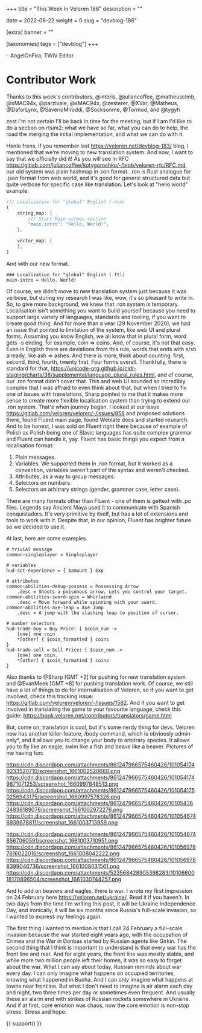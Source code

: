+++
title = "This Week In Veloren 186"
description = ""

date = 2022-08-22
weight = 0
slug = "devblog-186"

[extra]
banner = ""

[taxonomies]
tags = ["devblog"]
+++



\- AngelOnFira, TWiV Editor

# Contributor Work

Thanks to this week's contributors, @imbris, @juliancoffee, @matheusclmb,
@xMAC94x, @parzivale, @xMAC94x, @zesterer, @XVar, @Matheus, @DaforLynx,
@SaverioMiroddi, @Socksonme, @Tormod, and @tygyh

zest I'm not certain I'll be back in time for the meeting, but if I am I'd like
to do a section on rtsim2: what we have so far, what you can do to help, the
road the merging the initial implementation, and what we can do with it.

Henlo frens, if you remember last https://veloren.net/devblog-183/ blog, I mentioned that we're moving to new translation system. And now, I want to say that we officially did it!
As you will see in RFC https://gitlab.com/juliancoffee/kotygoroshko/-/blob/veloren-rfc/RFC.md, our old system was plain hashmap in .ron format.
.ron is Rust analogue for .json format from web world, and it's good for generic structured data but quite verbose for specific case like translation.
Let's look at "hello world" example.

```rust
/// Localization for "global" English (.ron)
(
    string_map: {
        /// Start Main screen section
        "main.intro": "Hello, World!",
    },

    vector_map: {
    },
)
```

And with our new format.

```
### Localization for "global" English (.ftl)
main-intro = Hello, World!
```

 Of course, we didn't move to new translation system just because it was verbose, but during my research I was like, wow, it's so pleasant to write in.
So, to give more background, we knew that .ron system is temporary. Localisation isn't something you want to build yourself because you need to support large variety of languages, standards and tooling, if you want to create good thing.
And for more than a year (29 November 2020), we had an issue that pointed to limitation of the system, like web UI and plural forms.
Assuming you know English, we all know that in plural form, word gets -s ending, for example, coin => coins. And, of course, it's not that easy. Even in English there are deviations from this rule, words that ends with s/sh already, like ash => ashes. And there is more, think about counting: first, second, third, fourth, twenty first. Four forms overall.
Thankfully, there is standard for that, https://unicode-org.github.io/cldr-staging/charts/38/supplemental/language_plural_rules.html, and of course, our .ron format didn't cover that.
This and web UI sounded so incredibly complex that I was affraid to even think about that, but when I tried to fix one of issues with translations, Sharp pointed to me that it makes more sense to create more flexible localisation system than trying to extend our .ron system.
That's when journey began.
I looked at our issue https://gitlab.com/veloren/veloren/-/issues/858 and proposed solutions there, found Fluent main page, found Weblate docs and started research.
And to be honest, I was sold on Fluent right there because of example of Polish as Polish being one of Slavic languages has quite complex grammar and Fluent can handle it, yay.
Fluent has basic things you expect from a localisation format:
1) Plain messages.
2) Variables. We supported them in .ron format, but it worked as a convention, variables weren't part of the syntax and weren't checked.
3) Attributes, as a way to group messages.
4) Selectors on numbers.
5) Selectors on arbitrary strings (gender, grammar case, letter case).

There are many formats other than Fluent - one of them is gettext with .po files. Legends say Ancient Maya used it to communicate with Spanish conquistadors. It's very primitive by itself, but has a lot of extensions and tools to work with it.
Despite that, in our opinion, Fluent has brighter future so we decided to use it.

At last, here are some examples.

```
# trivial message
common-singleplayer = Singleplayer

# variables
hud-sct-experience = { $amount } Exp

# attributes
common-abilities-debug-possess = Possessing Arrow
    .desc = Shoots a poisonous arrow. Lets you control your target.
common-abilities-sword-spin = Whirlwind
    .desc = Move forward while spinning with your sword.
common-abilities-axe-leap = Axe Jump
    .desc = A jump with the slashing leap to position of cursor.

# number selectors
hud-trade-buy = Buy Price: { $coin_num ->
    [one] one coin
    *[other] { $coin_formatted } coins
}
hud-trade-sell = Sell Price: { $coin_num ->
    [one] one coin.
    *[other] { $coin_formatted } coins
}
```

Also thanks to @Sharp [GMT +2]  for pushing for new translation system and @EvanMeek [GMT +8]  for pushing translation work.
Of course, we still have a lot of things to do for internalisation of Veloren, so if you want to get involved, check this tracking issue:
https://gitlab.com/veloren/veloren/-/issues/1582.
And if you want to get involved in translating the game to your favourite language, check this guide:
https://book.veloren.net/contributors/translators/game.html

But, come on, translation is cool, but it's some nerdy thing for devs.
Veloren now has another killer-feature, /body command, which is obviously
admin-only*, and it allows you to change your body to arbitrary species. It
allows you to fly like an eagle, swim like a fish and beave like a beaver.
Pictures of me having fun:

https://cdn.discordapp.com/attachments/861247966575460426/1010541749233520710/screenshot_1661002520668.png
https://cdn.discordapp.com/attachments/861247966575460426/1010541749871071253/screenshot_1660997848513.png
https://cdn.discordapp.com/attachments/861247966575460426/1010541750256943175/screenshot_1660997578326.png
https://cdn.discordapp.com/attachments/861247966575460426/1010543624838189076/screenshot_1661002972276.png
https://cdn.discordapp.com/attachments/861247966575460426/1010546746939678811/screenshot_1661003713959.png 

https://cdn.discordapp.com/attachments/861247966575460426/1010546748567060591/screenshot_1661003710951.png
https://cdn.discordapp.com/attachments/861247966575460426/1010569787816022016/screenshot_1661008042222.png
https://cdn.discordapp.com/attachments/861247966575460426/1010569788399046736/screenshot_1661008031561.png
https://cdn.discordapp.com/attachments/523568428905398283/1010660018170896504/screenshot_1661030744257.png

And to add on beavers and eagles, there is war. 
I wrote my first impression on 24 February here https://veloren.net/ukraine/. Read it if you haven't.
In two days from the time I'm writing this post, it will be Ukraine Independence Day, and ironically, it will be six months since Russia's full-scale invasion, so I wanted to express my feelings again.

The first thing I wanted to mention is that I call 24 February a full-scale invasion because the war started eight years ago, with the occupation of Crimea and the War in Donbas started by Russian agents like Girkin. The second thing that I think is important to understand is that every war has the front line and rear. And for eight years, the front line was mostly stable, and while more two million people left their homes, it was so easy to forget about the war.
What I can say about today, Russian reminds about war every day. I can only imagine what happens on occupied territories, knowing what happened in Bucha. And I can only imagine what happens at towns near frontline. But what I don't need to imagine is air alarm each day and night, two three times per day or sometimes even frequent. And usually these air alarm end with strikes of Russian rockets somewhere in Ukraine.
And if at first, core emotion was chaos, now the core emotion is non-stop stress. Stress and hope. 


{{ support() }}
